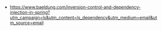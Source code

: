 * https://www.baeldung.com/inversion-control-and-dependency-injection-in-spring?utm_campaign=ls&utm_content=ls_dependency&utm_medium=email&utm_source=email

